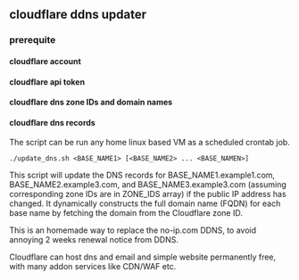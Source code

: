 ## cloudflare ddns updater

### prerequite

#### cloudflare account
#### cloudflare api token
#### cloudflare dns zone IDs and domain names
#### cloudflare dns records

The script can be run any home linux based VM as a scheduled crontab job.

`
./update_dns.sh <BASE_NAME1> [<BASE_NAME2> ... <BASE_NAMEN>]
`

This script will update the DNS records for BASE_NAME1.example1.com, BASE_NAME2.example3.com, and BASE_NAME3.example3.com (assuming corresponding zone IDs are in ZONE_IDS array) if the public IP address has changed. It dynamically constructs the full domain name (FQDN) for each base name by fetching the domain from the Cloudflare zone ID.

This is an homemade way to replace the no-ip.com DDNS, to avoid annoying 2 weeks renewal notice from DDNS.


Cloudflare can host dns and email and simple website permanently free, with many addon services like CDN/WAF etc.